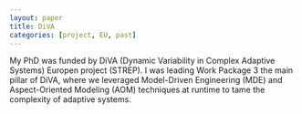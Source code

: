 ```yaml
---
layout: paper
title: DiVA
categories: [project, EU, past]
---
```

My PhD was funded by DiVA (Dynamic Variability in Complex Adaptive Systems) Europen project (STREP). I was leading Work Package 3 the main pillar of DiVA, where we leveraged Model-Driven Engineering (MDE) and Aspect-Oriented Modeling (AOM) techniques at runtime to tame the complexity of adaptive systems.
